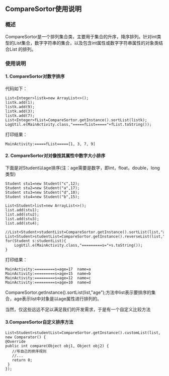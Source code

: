 ## CompareSortor使用说明

### 概述
CompareSortor是一个排列集合类，主要用于集合的升序，降序排列。针对int类型的List集合，数字字符串的集合，以及包含int属性或数字字符串属性的对象类结合List
的排列。

### 使用说明
#### 1. CompareSortor对数字排序
代码如下：
```
List<Integer>listk=new ArrayList<>();
listk.add(1);
listk.add(9);
listk.add(3);
listk.add(7);
List<Integer>fList=CompareSortor.getInstance().sortList(listk);
LogUtil.e(MainActivity.class,"=====fList====="+fList.toString());
```
打印结果：
```
MainActivity:=====fList=====[1, 3, 7, 9]
```
#### 2. CompareSortor对对像按其属性中数字大小排序
下面是对Student以age排序(注：age需要是数字，即int，float，double，long类型)
```
Student stu1=new Student("c",12);
Student stu2=new Student("a",17);
Student stu3=new Student("d",10);
Student stu4=new Student("b",15);

List<Student>list=new ArrayList<>();
list.add(stu1);
list.add(stu2);
list.add(stu3);
list.add(stu4);

//List<Student>studentList=CompareSortor.getInstance().sortList(list,"age");
List<Student>studentList=CompareSortor.getInstance().reverseList(list,"age");
for(Student s:studentList){
    LogUtil.e(MainActivity.class,"=========s="+s.toString());
}
```
打印结果：
```
MainActivity:=========s=age=17  name=a 
MainActivity:=========s=age=15  name=b 
MainActivity:=========s=age=12  name=c
MainActivity:=========s=age=10  name=d 
```
CompareSortor.getInstance().sortList(list,"age");方法中list表示要排序的集合，age表示list中对象是以age属性进行排列的。

当然，仅这些远远不足以满足我们的开发需求，于是有一个自定义比较方法
#### 3.CompareSortor自定义排序方法
```
List<Student>studentList=CompareSortor.getInstance().customList(list, new Comparator() {
@Override
public int compare(Object obj1, Object obj2) {
   //写自己的排序规则
   //...
   return 0;
 }
});
```



